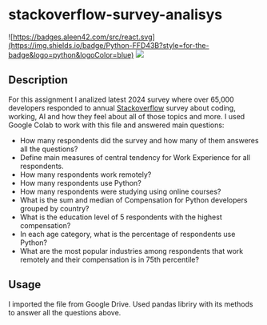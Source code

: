 # stackoverflow-survey-analisys

![https://badges.aleen42.com/src/react.svg](https://img.shields.io/badge/Python-FFD43B?style=for-the-badge&logo=python&logoColor=blue)
![](https://img.shields.io/badge/Colab-F9AB00?style=for-the-badge&logo=googlecolab&color=525252)

## Description
For this assignment I analized latest 2024 survey where over 65,000 developers responded to annual [Stackoverflow](https://survey.stackoverflow.co/) survey about coding, working, AI and how they feel about all of those topics and more. I used Google Colab to work with this file and answered main questions:
- How many respondents did the survey and how many of them answeres all the questions?
- Define main measures of central tendency for Work Experience for all respondents.
- How many respondents work remotely?
- How many respondents use Python?
- How many respondents were studying using online courses?
- What is the sum and median of Compensation for Python developers grouped by country?
- What is the education level of 5 respondents with the highest compensation?
- In each age category, what is the percentage of respondents use Python?
- What are the most popular industries among respondents that work remotely and their compensation is in 75th percentile?

## Usage
I imported the file from Google Drive. Used pandas libriry with its methods to answer all the questions above.
